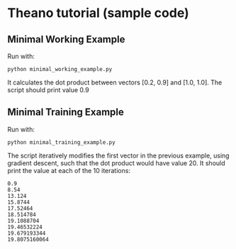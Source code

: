 Theano tutorial (sample code)
==========================


Minimal Working Example
--------------------------

Run with:

	python minimal_working_example.py

It calculates the dot product between vectors [0.2, 0.9] and [1.0, 1.0].
The script should print value 0.9



Minimal Training Example
-------------------------

Run with:

	python minimal_training_example.py

The script iteratively modifies the first vector in the previous example, using gradient descent, such that the dot product would have value 20.
It should print the value at each of the 10 iterations:

	0.9
	8.54
	13.124
	15.8744
	17.52464
	18.514784
	19.1088704
	19.46532224
	19.679193344
	19.8075160064
